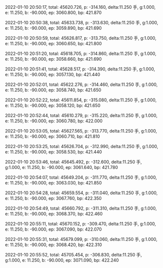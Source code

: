 2022-01-10 20:50:17, total: 45620.726, p: -314.160, delta:11.250 手, g:1.000, e: 11.250, b: -90.000, ep: 3060.800, bp: 421.870

2022-01-10 20:50:38, total: 45633.738, p: -313.630, delta:11.250 手, g:1.000, e: 11.250, b: -90.000, ep: 3059.890, bp: 421.690

2022-01-10 20:50:59, total: 45626.817, p: -313.750, delta:11.250 手, g:1.000, e: 11.250, b: -90.000, ep: 3060.650, bp: 421.800

2022-01-10 20:51:20, total: 45618.705, p: -314.860, delta:11.250 手, g:1.000, e: 11.250, b: -90.000, ep: 3058.660, bp: 421.690

2022-01-10 20:51:41, total: 45628.517, p: -314.390, delta:11.250 手, g:1.000, e: 11.250, b: -90.000, ep: 3057.130, bp: 421.440

2022-01-10 20:52:01, total: 45622.276, p: -314.460, delta:11.250 手, g:1.000, e: 11.250, b: -90.000, ep: 3058.740, bp: 421.650

2022-01-10 20:52:22, total: 45611.854, p: -315.080, delta:11.250 手, g:1.000, e: 11.250, b: -90.000, ep: 3058.120, bp: 421.650

2022-01-10 20:52:44, total: 45610.279, p: -315.220, delta:11.250 手, g:1.000, e: 11.250, b: -90.000, ep: 3060.780, bp: 422.000

2022-01-10 20:53:05, total: 45627.565, p: -313.770, delta:11.250 手, g:1.000, e: 11.250, b: -90.000, ep: 3060.710, bp: 421.810

2022-01-10 20:53:25, total: 45626.704, p: -312.990, delta:11.250 手, g:1.000, e: 11.250, b: -90.000, ep: 3058.530, bp: 421.440

2022-01-10 20:53:46, total: 45645.492, p: -312.600, delta:11.250 手, g:1.000, e: 11.250, b: -90.000, ep: 3061.640, bp: 421.780

2022-01-10 20:54:07, total: 45649.204, p: -311.770, delta:11.250 手, g:1.000, e: 11.250, b: -90.000, ep: 3063.030, bp: 421.850

2022-01-10 20:54:28, total: 45659.554, p: -311.040, delta:11.250 手, g:1.000, e: 11.250, b: -90.000, ep: 3067.760, bp: 422.350

2022-01-10 20:54:49, total: 45660.792, p: -311.310, delta:11.250 手, g:1.000, e: 11.250, b: -90.000, ep: 3068.370, bp: 422.460

2022-01-10 20:55:11, total: 45670.152, p: -309.470, delta:11.250 手, g:1.000, e: 11.250, b: -90.000, ep: 3067.090, bp: 422.070

2022-01-10 20:55:31, total: 45679.099, p: -310.060, delta:11.250 手, g:1.000, e: 11.250, b: -90.000, ep: 3068.420, bp: 422.310

2022-01-10 20:55:52, total: 45705.454, p: -306.830, delta:11.250 手, g:1.000, e: 11.250, b: -90.000, ep: 3071.090, bp: 422.240